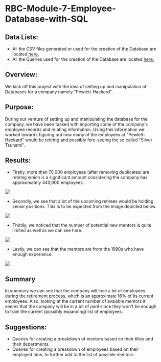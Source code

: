 # RBC-Module-7-Employee-Database-with-SQL

## Data Lists:
* All the CSV files generated or used for the creation of the Database are located [here.](https://github.com/mubeenkh4u/RBC-Module-7-Employee-Database-with-SQL/tree/main/Data)
* All the Queries used for the creation of the Database are located [here.](https://github.com/mubeenkh4u/RBC-Module-7-Employee-Database-with-SQL/tree/main/Queries)

## Overview:
We kick off this project with the idea of setting up and manipulation of Databases for a company namely "Pewlett-Hackard".

## Purpose:
During our venture of setting up and manipulating the database for the company, we have been tasked with importing some of the company's employee records and relating information.
Using this information we worked towards figuring out how many of the employees at "Pewlett-Hackard" would be retiring and possibly fore-seeing the so called "Silver Tsunami".

## Results:
* Firstly, more than 70,000 employees (after removing duplicates) are retiring which is a significant amount considering the company has approximately 440,000 employees.
<img src="https://github.com/mubeenkh4u/RBC-Module-7-Employee-Database-with-SQL/blob/main/Images/Unique_Titles.png">

* Secondly, we see that a lot of the upcoming retirees would be holding senior positions. This is to be expected from the image depicted below.
<img src="https://github.com/mubeenkh4u/RBC-Module-7-Employee-Database-with-SQL/blob/main/Images/Retiring_Titles.png">

* Thirdly, we noticed that the number of potential new mentors is quite limited as well as we can see here.
<img src="https://github.com/mubeenkh4u/RBC-Module-7-Employee-Database-with-SQL/blob/main/Images/Available_Mentees.png">

* Lastly, we can see that the mentors are from the 1990s who have enough experience.
<img src="https://github.com/mubeenkh4u/RBC-Module-7-Employee-Database-with-SQL/blob/main/Images/Retirement_Titles.png">

## Summary
In summary we can see that the company will lose a lot of employees during the retirement process, which is an approximate 16% of its current employees.
Also, looking at the current number of avaiable mentors it seems that the company will be in a bit of peril since they won't be enough to train the current (possibly expanding) list of employees.

## Suggestions:
* Queries for creating a breakdown of mentors based on their titles and their departments.
* Queries for creating a breakdown of employees based on their employed time, to further add to the list of possible mentors.
